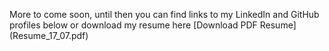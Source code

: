 More to come soon, until then you can find links to my LinkedIn and GitHub profiles below or download my resume here [Download PDF Resume] (Resume_17_07.pdf)

